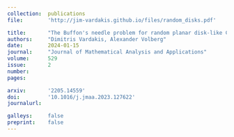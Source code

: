 ```yaml
---
collection:  publications
file:        'http://jim-vardakis.github.io/files/random_disks.pdf'

title:       "The Buffon's needle problem for random planar disk-like Cantor sets"
authors:     "Dimitris Vardakis, Alexander Volberg"
date:        2024-01-15
journal:     "Journal of Mathematical Analysis and Applications"
volume:      529
issue:       2
number:      
pages:       

arxiv:       '2205.14559'
doi:         '10.1016/j.jmaa.2023.127622'
journalurl:         

galleys:     false
preprint:    false
---
```

